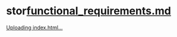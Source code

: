 # stor[functional_requirements.md](https://github.com/user-attachments/files/21654870/functional_requirements.md)
[Uploading index.html…]()
